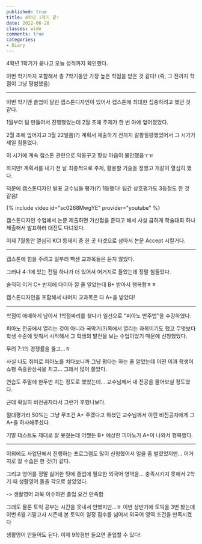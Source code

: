 ```yaml
---
published: true
title: 4학년 1학기 끝!
date: 2022-06-28
classes: wide
comments: true
categories: 
- Diary
---
```


4학년 1학기가 끝나고 오늘 성적까지 확인했다.

이번 학기까지 포함해서 총 7학기동안 가장 높은 학점을 받은 것 같다! (즉, 그 전까지 학점이 그냥 평범했음)

------

이번 학기엔 졸업이 달린 캡스톤디자인이 있어서 캡스톤에 최대한 집중하려고 했던 것 같다.

1월부터 팀 만들어서 진행했었는데 2월 초에 주제가 한 번 아예 엎어졌었다. 

2월 초에 엎어지고 3월 22일쯤(?) 계획서 제출하기 전까지 갈팡질팡했었어서 그 시기가 제일 힘들었다.

이 시기에 계속 캡스톤 관련으로 악몽꾸고 항상 마음이 불안했음ㅜㅠ

하지만! 계획서를 내기 전 날 최종적으로 주제, 활용할 기술을 정했고 개같이 열심히 했다.

덕분에 캡스톤디자인 발표 교수님들 평가(?) 1등했다! 팀간 상호평가도 3등정도 한 것 같음!

{% include video id="sc0268MwgYE" provider="youtube" %}

캡스톤디자인 수업에서 논문 제출하면 가산점을 준다고 해서 사실 급하게 학술대회 하나 제출해서 발표하러 대전도 다녀왔다.

이제 7월동안 열심히 KCI 등재지 중 한 곳 타겟으로 삼아서 논문 Accept 시킬거다.

------

캡스톤에 힘을 주려고 일부러 빡센 교과목들은 듣지 않았다.

그러나 4-1에 있는 전필 하나가 더 있어서 어거지로 들었는데 정말 힘들었다. 

솔직히 이거 C+ 반지에 다이아 낄 줄 알았는데 B+ 받아서 행복함ㅎㅎ

캡스톤디자인을 포함해서 나머지 교과목은 다 A+을 받았다!

------

학점이 애매하게 남아서 1학점짜리를 찾다가 일선으로 "피아노 반주법"을 수강하였다.

피아노 전공에서 열리는 것이 아니라 국악기(?)쪽에서 열리는 과목이기도 했고 무엇보다 학생 수준에 맞춰서 시작해서 그 학생의 발전을 보는 수업이었기 때문에 신청했었다.

무려 7:1의 경쟁률을 뚫고...ㅎ

사실 나도 취미로 피아노를 치다보니까 그냥 평타는 하는 줄 알았는데 어떤 이과 학생이 쇼팽 즉흥환상곡을 치고... 그래서 많이 쫄았다.

연습도 주말에 한두번 치는 정도로 했었는데... 교수님께서 내 전공을 물어보실 정도였다.

근데 확실히 비전공자라서 그런가 후했나보다. 

절대평가라 50%는 그냥 무조건 A+ 주겠다고 하셨던 교수님께서 이런 비전공자에게 그 A+을 하사해주셨다. 

기말 테스트도 제대로 잘 못쳤는데 어쨌든 B+ 예상한 피아노가 A+이 나와서 행복했다.

------

이외에도 사업단에서 진행하는 프로그램도 많이 신청했어서 일을 좀 벌렸었지만... 어거지로 잘 수습은 한 것(?) 같다. 

그리고 영어를 정말 싫어한 탓에 졸업에 필요한 외국어 영역을... 충족시키지 못해서 2학기 때 생활영어 들을 각오로 살았었다.

-> 생활영어 과목 이수하면 졸업 요건 만족함

그래도 물론 토익 공부는 시간을 못내서 안했지만...ㅎ 이번 상반기에 토익을 3번 봤는데 이번 6월 기말고사 시즌에 본 토익이 일정 점수를 넘어서 외국어 영역 조건을 만족시켰다

생활영어 안들어도 된다. 이제 9학점만 들으면 졸업할 수 있다!
